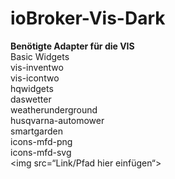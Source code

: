 # ioBroker-Vis-Dark
<b>Benötigte Adapter für die VIS</b><br />
Basic Widgets<br />
vis-inventwo<br />
vis-icontwo<br />
hqwidgets<br />
daswetter<br />
weatherunderground<br />
husqvarna-automower<br />
smartgarden<br />
icons-mfd-png<br />
icons-mfd-svg<br />
<img src=“Link/Pfad hier einfügen“>
